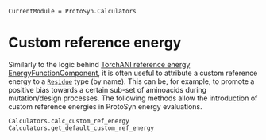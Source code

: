 ```@meta
CurrentModule = ProtoSyn.Calculators
```

# Custom reference energy

Similarly to the logic behind [TorchANI reference energy EnergyFunctionComponent](@ref), it is often useful to attribute a custom reference energy to a [`Residue`](@ref) type (by name). This can be, for example, to promote a positive bias towards a certain sub-set of aminoacids during mutation/design processes. The following methods allow the introduction of custom reference energies in ProtoSyn energy evaluations.

```@docs
Calculators.calc_custom_ref_energy
Calculators.get_default_custom_ref_energy
```
